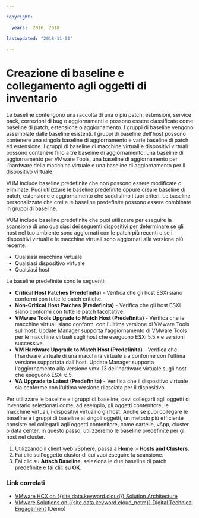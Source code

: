 ```yaml
---

copyright:

  years:  2016, 2018

lastupdated: "2018-11-01"

---
```


# Creazione di baseline e collegamento agli oggetti di inventario

Le baseline contengono una raccolta di una o più patch, estensioni, service pack, correzioni di bug o aggiornamenti e possono essere classificate come baseline di patch, estensione o aggiornamento. I gruppi di baseline vengono assemblate dalle baseline esistenti. I gruppi di baseline dell'host possono contenere una singola baseline di aggiornamento e varie baseline di patch ed estensione. I gruppi di baseline di macchine virtuali e dispositivi virtuali possono contenere fino a tre baseline di aggiornamento: una baseline di aggiornamento per VMware Tools, una baseline di aggiornamento per l'hardware della macchina virtuale e una baseline di aggiornamento per il dispositivo virtuale.

VUM include baseline predefinite che non possono essere modificate o eliminate. Puoi utilizzare le baseline predefinite oppure creare baseline di patch, estensione e aggiornamento che soddisfino i tuoi criteri. Le baseline personalizzate che crei e le baseline predefinite possono essere combinate in gruppi di baseline.

VUM include baseline predefinite che puoi utilizzare per eseguire la scansione di uno qualsiasi dei seguenti dispositivi per determinare se gli host nel tuo ambiente sono aggiornati con le patch più recenti o se i dispositivi virtuali e le macchine virtuali sono aggiornati alla versione più recente:
* Qualsiasi macchina virtuale
* Qualsiasi dispositivo virtuale
* Qualsiasi host

Le baseline predefinite sono le seguenti:
* **Critical Host Patches (Predefinita)** - Verifica che gli host ESXi siano conformi con tutte le patch critiche.
* **Non-Critical Host Patches (Predefinita)** - Verifica che gli host ESXi siano conformi con tutte le patch facoltative.
* **VMware Tools Upgrade to Match Host (Predefinita)** - Verifica che le macchine virtuali siano conformi con l'ultima versione di VMware Tools sull'host. Update Manager supporta l'aggiornamento di VMware Tools per le macchine virtuali sugli host che eseguono ESXi 5.5.x e versioni successive.
* **VM Hardware Upgrade to Match Host (Predefinita)** - Verifica che l'hardware virtuale di una macchina virtuale sia conforme con l'ultima versione supportata dall'host. Update Manager supporta l'aggiornamento alla versione vmx-13 dell'hardware virtuale sugli host che eseguono ESXi 6.5.
* **VA Upgrade to Latest (Predefinita)** - Verifica che il dispositivo virtuale sia conforme con l'ultima versione rilasciata per il dispositivo.

Per utilizzare le baseline e i gruppi di baseline, devi collegarli agli oggetti di inventario selezionati come, ad esempio, gli oggetti contenitore, le macchine virtuali, i dispositivi virtuali o gli host. Anche se puoi collegare le baseline e i gruppi di baseline ai singoli oggetti, un metodo più efficiente consiste nel collegarli agli oggetti contenitore, come cartelle, vApp, cluster o data center. In questo passo, utilizzeremo le baseline predefinite per gli host nel cluster.

1. Utilizzando il client web vSphere, passa a **Home** > **Hosts and Clusters**.
2. Fai clic sull'oggetto cluster di cui vuoi eseguire la scansione.
3. Fai clic su **Attach Baseline**, seleziona le due baseline di patch predefinite e fai clic su **OK**.

### Link correlati

* [VMware HCX on {{site.data.keyword.cloud}} Solution Architecture](https://www.ibm.com/cloud/garage/files/HCX_Architecture_Design.pdf)
* [VMware Solutions on {{site.data.keyword.cloud_notm}} Digital Technical Engagement](https://ibm-dte.mybluemix.net/ibm-vmware) (Demo)
